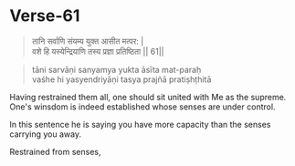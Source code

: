 # Verse-61

> तानि सर्वाणि संयम्य युक्त आसीत मत्पर: |  
वशे हि यस्येन्द्रियाणि तस्य प्रज्ञा प्रतिष्ठिता || 61||

> tāni sarvāṇi sanyamya yukta āsīta mat-paraḥ  
vaśhe hi yasyendriyāṇi tasya prajñā pratiṣhṭhitā

Having restrained them all, one should
sit united with Me as the supreme. One's winsdom is indeed
established whose senses are under control. 

In this sentence he is saying you have more capacity than the senses carrying you away. 

Restrained from senses, 
<!--stackedit_data:
eyJoaXN0b3J5IjpbLTUzOTA4NjAwNF19
-->